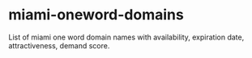 # miami-oneword-domains
List of miami one word domain names with availability, expiration date, attractiveness, demand score.
